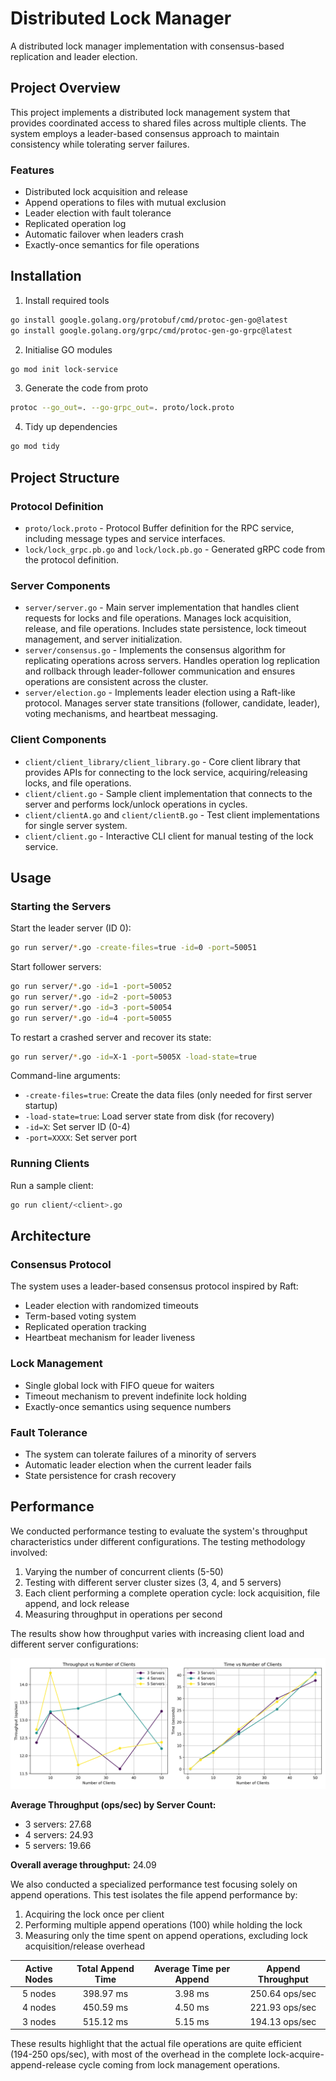 # Distributed Lock Manager

A distributed lock manager implementation with consensus-based replication and leader election.

## Project Overview

This project implements a distributed lock management system that provides coordinated access to shared files across multiple clients. The system employs a leader-based consensus approach to maintain consistency while tolerating server failures.

### Features

- Distributed lock acquisition and release
- Append operations to files with mutual exclusion
- Leader election with fault tolerance
- Replicated operation log
- Automatic failover when leaders crash
- Exactly-once semantics for file operations
<!-- - Client redirection to current leader -->

## Installation

1. Install required tools
```bash
go install google.golang.org/protobuf/cmd/protoc-gen-go@latest
go install google.golang.org/grpc/cmd/protoc-gen-go-grpc@latest
```

2. Initialise GO modules
```bash
go mod init lock-service
```

3. Generate the code from proto
```bash
protoc --go_out=. --go-grpc_out=. proto/lock.proto
```

4. Tidy up dependencies
```bash
go mod tidy
```

## Project Structure

### Protocol Definition
- `proto/lock.proto` - Protocol Buffer definition for the RPC service, including message types and service interfaces.
- `lock/lock_grpc.pb.go` and `lock/lock.pb.go` - Generated gRPC code from the protocol definition.

### Server Components
- `server/server.go` - Main server implementation that handles client requests for locks and file operations. Manages lock acquisition, release, and file operations. Includes state persistence, lock timeout management, and server initialization.
- `server/consensus.go` - Implements the consensus algorithm for replicating operations across servers. Handles operation log replication and rollback through leader-follower communication and ensures operations are consistent across the cluster.
- `server/election.go` - Implements leader election using a Raft-like protocol. Manages server state transitions (follower, candidate, leader), voting mechanisms, and heartbeat messaging.

### Client Components
- `client/client_library/client_library.go` - Core client library that provides APIs for connecting to the lock service, acquiring/releasing locks, and file operations.
- `client/client.go` - Sample client implementation that connects to the server and performs lock/unlock operations in cycles.
- `client/clientA.go` and `client/clientB.go` - Test client implementations for single server system.
- `client/client.go` - Interactive CLI client for manual testing of the lock service.

## Usage

### Starting the Servers

Start the leader server (ID 0):
```bash
go run server/*.go -create-files=true -id=0 -port=50051
```

Start follower servers:
```bash
go run server/*.go -id=1 -port=50052
go run server/*.go -id=2 -port=50053
go run server/*.go -id=3 -port=50054
go run server/*.go -id=4 -port=50055
```

To restart a crashed server and recover its state:
```bash
go run server/*.go -id=X-1 -port=5005X -load-state=true
```

Command-line arguments:
- `-create-files=true`: Create the data files (only needed for first server startup)
- `-load-state=true`: Load server state from disk (for recovery)
- `-id=X`: Set server ID (0-4)
- `-port=XXXX`: Set server port

### Running Clients

Run a sample client:
```bash
go run client/<client>.go
```

## Architecture

### Consensus Protocol
The system uses a leader-based consensus protocol inspired by Raft:
- Leader election with randomized timeouts
- Term-based voting system
- Replicated operation tracking
- Heartbeat mechanism for leader liveness

### Lock Management
- Single global lock with FIFO queue for waiters
- Timeout mechanism to prevent indefinite lock holding
- Exactly-once semantics using sequence numbers

### Fault Tolerance
- The system can tolerate failures of a minority of servers
- Automatic leader election when the current leader fails
- State persistence for crash recovery

## Performance

We conducted performance testing to evaluate the system's throughput characteristics under different configurations. The testing methodology involved:

1. Varying the number of concurrent clients (5-50)
2. Testing with different server cluster sizes (3, 4, and 5 servers)
3. Each client performing a complete operation cycle: lock acquisition, file append, and lock release
4. Measuring throughput in operations per second

The results show how throughput varies with increasing client load and different server configurations:

![Performance Results](./perf/performance_plots.png)

**Average Throughput (ops/sec) by Server Count:**
- 3 servers: 27.68
- 4 servers: 24.93
- 5 servers: 19.66

**Overall average throughput:** 24.09


We also conducted a specialized performance test focusing solely on append operations. This test isolates the file append performance by:

1. Acquiring the lock once per client
2. Performing multiple append operations (100) while holding the lock
3. Measuring only the time spent on append operations, excluding lock acquisition/release overhead

| Active Nodes | Total Append Time | Average Time per Append | Append Throughput |
|:------------:|:-----------------:|:-----------------------:|:-----------------:|
| 5 nodes      | 398.97 ms         | 3.98 ms                 | 250.64 ops/sec    |
| 4 nodes      | 450.59 ms         | 4.50 ms                 | 221.93 ops/sec    |
| 3 nodes      | 515.12 ms         | 5.15 ms                 | 194.13 ops/sec    |

These results highlight that the actual file operations are quite efficient (194-250 ops/sec), with most of the overhead in the complete lock-acquire-append-release cycle coming from lock management operations.

